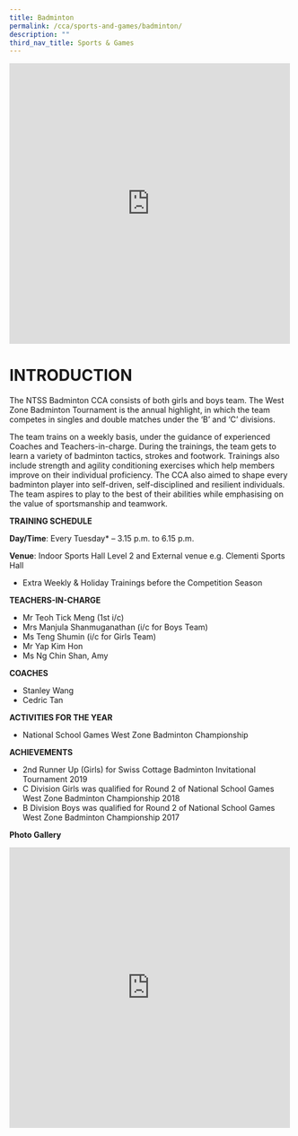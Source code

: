 ```yaml
---
title: Badminton
permalink: /cca/sports-and-games/badminton/
description: ""
third_nav_title: Sports & Games
---
```

<iframe src="https://docs.google.com/presentation/d/e/2PACX-1vSBljHWukhwDMaDRosGI72bc64CjhQA057crL1ks4Djnel_IqmU7tb4H8XrQIYwnRQ3a64MLgvu7cyU/embed?start=true&amp;loop=true&amp;delayms=3000" frameborder="0" width="500" height="500" allowfullscreen="true"></iframe>

# INTRODUCTION

The NTSS Badminton CCA consists of both girls and boys team. The West Zone Badminton Tournament is the annual highlight, in which the team competes in singles and double matches under the ‘B’ and ‘C’ divisions.

The team trains on a weekly basis, under the guidance of experienced Coaches and Teachers-in-charge. During the trainings, the team gets to learn a variety of badminton tactics, strokes and footwork. Trainings also include strength and agility conditioning exercises which help members improve on their individual proficiency. The CCA also aimed to shape every badminton player into self-driven, self-disciplined and resilient individuals. The team aspires to play to the best of their abilities while emphasising on the value of sportsmanship and teamwork.

**TRAINING SCHEDULE**

**Day/Time**: Every Tuesday* – 3.15 p.m. to 6.15 p.m.

**Venue**: Indoor Sports Hall Level 2 and External venue e.g. Clementi Sports Hall

* Extra Weekly &amp; Holiday Trainings before the Competition Season

**TEACHERS-IN-CHARGE**

* Mr Teoh Tick Meng (1st i/c)
* Mrs Manjula Shanmuganathan (i/c for Boys Team)
* Ms Teng Shumin (i/c for Girls Team)
* Mr Yap Kim Hon
* Ms Ng Chin Shan, Amy

**COACHES**

* Stanley Wang
* Cedric Tan

**ACTIVITIES FOR THE YEAR**


* National School Games West Zone Badminton  Championship

**ACHIEVEMENTS**

* 2nd Runner Up (Girls) for Swiss Cottage Badminton Invitational Tournament 2019
* C Division Girls was qualified for Round 2 of National School Games West Zone Badminton Championship 2018
* B Division Boys was qualified for Round 2 of National School Games West Zone Badminton Championship 2017

**Photo Gallery**

<iframe allowfullscreen="true" height="500" width="500" frameborder="0" src="https://docs.google.com/presentation/d/e/2PACX-1vTowVB2jV8i3hK1vH3xvpEIOOSV3WqvUBEO-szZHdtbdlNpwGCf2BcrsUlxq13kY7gPZcWBaKHWU94Q/embed?start=true&amp;loop=true&amp;delayms=3000"></iframe>